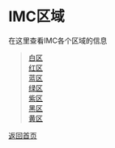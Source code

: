 # IMC区域
在这里查看IMC各个区域的信息  

> [白区](https://drrlw.github.io/%E7%99%BD%E5%8C%BA_%E5%8C%BA%E5%9F%9F)  
> [红区](https://drrlw.github.io/%E7%BA%A2%E5%8C%BA_%E5%8C%BA%E5%9F%9F)  
> [蓝区](https://drrlw.github.io/%E8%93%9D%E5%8C%BA_%E5%8C%BA%E5%9F%9F)  
> [绿区](https://drrlw.github.io/%E7%BB%BF%E5%8C%BA_%E5%8C%BA%E5%9F%9F)  
> [紫区](https://drrlw.github.io/%E7%B4%AB%E5%8C%BA_%E5%8C%BA%E5%9F%9F)  
> [黑区](https://drrlw.github.io/%E9%BB%91%E5%8C%BA_%E5%8C%BA%E5%9F%9F)  
> [黄区](https://drrlw.github.io/%E9%BB%84%E5%8C%BA_%E5%8C%BA%E5%9F%9F)
  
    
      
        
[返回首页](https://drrlw.github.io/)
